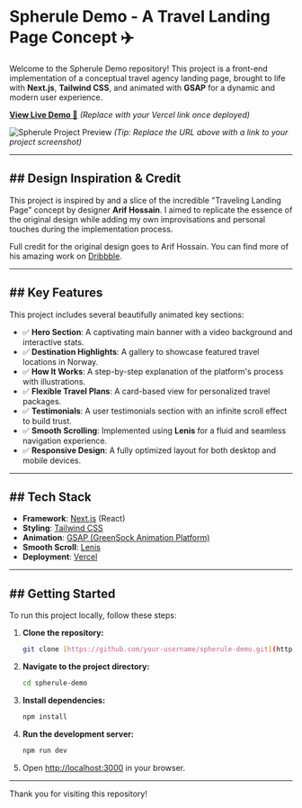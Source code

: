 # Spherule Demo - A Travel Landing Page Concept ✈️

Welcome to the Spherule Demo repository! This project is a front-end implementation of a conceptual travel agency landing page, brought to life with **Next.js**, **Tailwind CSS**, and animated with **GSAP** for a dynamic and modern user experience.

**[View Live Demo 🚀](https://spherule-demo.vercel.app/)** *(Replace with your Vercel link once deployed)*

![Spherule Project Preview](https://i.imgur.com/your-screenshot-url.jpg)
*(Tip: Replace the URL above with a link to your project screenshot)*

---

## ## Design Inspiration & Credit

This project is inspired by and a slice of the incredible "Traveling Landing Page" concept by designer **Arif Hossain**. I aimed to replicate the essence of the original design while adding my own improvisations and personal touches during the implementation process.

Full credit for the original design goes to Arif Hossain. You can find more of his amazing work on [Dribbble](https://dribbble.com/arifhossain).

---

## ## Key Features

This project includes several beautifully animated key sections:

* ✅ **Hero Section**: A captivating main banner with a video background and interactive stats.
* ✅ **Destination Highlights**: A gallery to showcase featured travel locations in Norway.
* ✅ **How It Works**: A step-by-step explanation of the platform's process with illustrations.
* ✅ **Flexible Travel Plans**: A card-based view for personalized travel packages.
* ✅ **Testimonials**: A user testimonials section with an infinite scroll effect to build trust.
* ✅ **Smooth Scrolling**: Implemented using **Lenis** for a fluid and seamless navigation experience.
* ✅ **Responsive Design**: A fully optimized layout for both desktop and mobile devices.

---

## ## Tech Stack

* **Framework**: [Next.js](https://nextjs.org/) (React)
* **Styling**: [Tailwind CSS](https://tailwindcss.com/)
* **Animation**: [GSAP (GreenSock Animation Platform)](https://gsap.com/)
* **Smooth Scroll**: [Lenis](https://lenis.studiofreight.com/)
* **Deployment**: [Vercel](https://vercel.com/)

---

## ## Getting Started

To run this project locally, follow these steps:

1.  **Clone the repository:**
    ```bash
    git clone [https://github.com/your-username/spherule-demo.git](https://github.com/your-username/spherule-demo.git)
    ```

2.  **Navigate to the project directory:**
    ```bash
    cd spherule-demo
    ```

3.  **Install dependencies:**
    ```bash
    npm install
    ```

4.  **Run the development server:**
    ```bash
    npm run dev
    ```

5.  Open [http://localhost:3000](http://localhost:3000) in your browser.

---

Thank you for visiting this repository!

